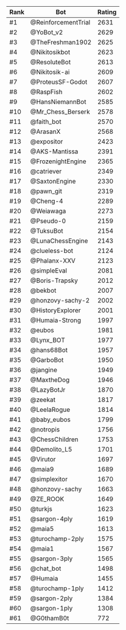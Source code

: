 Rank|Bot|Rating
---|---|---
#1|@ReinforcementTrial|2631
#2|@YoBot_v2|2629
#3|@TheFreshman1902|2625
#4|@Nikitosikbot|2623
#5|@ResoluteBot|2613
#6|@Nikitosik-ai|2609
#7|@ProteusSF-Godot|2607
#8|@RaspFish|2602
#9|@HansNiemannBot|2585
#10|@Mr_Chess_Berserk|2578
#11|@faith_bot|2570
#12|@ArasanX|2568
#13|@expositor|2423
#14|@AKS-Mantissa|2391
#15|@FrozenightEngine|2365
#16|@catriever|2349
#17|@SaxtonEngine|2330
#18|@pawn_git|2319
#19|@Cheng-4|2289
#20|@Weiawaga|2273
#21|@Pseudo-0|2159
#22|@TuksuBot|2154
#23|@LunaChessEngine|2143
#24|@clueless-bot|2124
#25|@Phalanx-XXV|2123
#26|@simpleEval|2081
#27|@Boris-Trapsky|2012
#28|@bekbot|2007
#29|@honzovy-sachy-2|2002
#30|@HistoryExplorer|2001
#31|@Humaia-Strong|1997
#32|@eubos|1981
#33|@Lynx_BOT|1977
#34|@hans68Bot|1957
#35|@GarboBot|1950
#36|@jangine|1949
#37|@MaxtheDog|1946
#38|@LazyBotJr|1870
#39|@zeekat|1817
#40|@LeelaRogue|1814
#41|@baby_eubos|1799
#42|@notropis|1756
#43|@ChessChildren|1753
#44|@Demolito_L5|1701
#45|@Virutor|1697
#46|@maia9|1689
#47|@simplexitor|1670
#48|@honzovy-sachy|1663
#49|@ZE_ROOK|1649
#50|@turkjs|1623
#51|@sargon-4ply|1619
#52|@maia5|1613
#53|@turochamp-2ply|1575
#54|@maia1|1567
#55|@sargon-3ply|1565
#56|@chat_bot|1498
#57|@Humaia|1455
#58|@turochamp-1ply|1412
#59|@sargon-2ply|1384
#60|@sargon-1ply|1308
#61|@G0thamB0t|772
